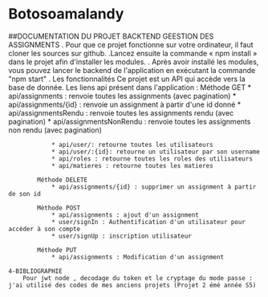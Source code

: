 # Botosoamalandy

##DOCUMENTATION DU PROJET BACKTEND GEESTION DES ASSIGNMENTS
	. Pour que ce projet fonctionne sur votre ordinateur, il faut cloner les sources sur github.
	.Lancez ensuite la commande « npm install » dans le projet afin d'installer les modules.
	. Après avoir installé les modules, vous pouvez lancer le backend de l'application en exécutant la commande "npm start"
	. Les fonctionnalités
		Ce projet est un API qui accède vers la base de donnée.
		Les liens api présent dans l'application :
			Méthode GET
				* api/assignments  : renvoie toutes les assignments (avec pagination) 
				* api/assignments/{id} : renvoie un assignment à partir d'une id donné
				* api/assignmentsRendu : renvoie toutes les assignments rendu (avec pagination) 
				* api/assignmentsNonRendu : renvoie toutes les assignments non rendu (avec pagination) 
			   
				* api/user/: retourne toutes les utilisateurs
				* api/user/:{id}: retourne un utilisateur par son username
				* api/roles : retourne toutes les roles des utilisateurs
				* api/matieres : retourne toutes les matieres
			
			Méthode DELETE
				* api/assignments/{id} : supprimer un assignment à partir de son id
			
			Méthode POST
				* api/assignments : ajout d'un assignment 
				* user/signIn : Authentification d'un utilisateur pour accéder à son compte
				* user/signUp : inscription utilisateur	
			
			Méthode PUT
				* api/assignments : Modification d'un assignment

	4-BIBLIOGRAPHIE
		Pour jwt node , decodage du token et le cryptage du mode passe :  j'ai utilisé des codes de mes anciens projets (Projet 2 émé année S5) 

